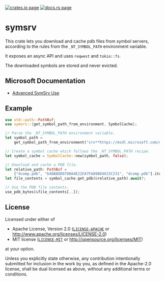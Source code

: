 [![crates.io page](https://img.shields.io/crates/v/symsrv.svg)](https://crates.io/crates/symsrv)
[![docs.rs page](https://docs.rs/symsrv/badge.svg)](https://docs.rs/symsrv/)

# symsrv

This crate lets you download and cache pdb files from symbol servers, according to the rules from the `_NT_SYMBOL_PATH` environment variable.

It exposes an async API and uses `reqwest` and `tokio::fs`.

The downloaded symbols are stored and never evicted.

## Microsoft Documentation

 - [Advanced SymSrv Use](https://docs.microsoft.com/en-us/windows-hardware/drivers/debugger/advanced-symsrv-use)

## Example

```rust
use std::path::PathBuf;
use symsrv::{get_symbol_path_from_environment, SymbolCache};

// Parse the _NT_SYMBOL_PATH environment variable.
let symbol_path =
    get_symbol_path_from_environment("srv**https://msdl.microsoft.com/download/symbols");

// Create a symbol cache which follows the _NT_SYMBOL_PATH recipe.
let symbol_cache = SymbolCache::new(symbol_path, false);

// Download and cache a PDB file.
let relative_path: PathBuf =
    ["dcomp.pdb", "648B8DD0780A4E22FA7FA89B84633C231", "dcomp.pdb"].iter().collect();
let file_contents = symbol_cache.get_pdb(&relative_path).await?;

// Use the PDB file contents.
use_pdb_bytes(&file_contents[..]);
```

## License

Licensed under either of

  * Apache License, Version 2.0 ([`LICENSE-APACHE`](./LICENSE-APACHE) or http://www.apache.org/licenses/LICENSE-2.0)
  * MIT license ([`LICENSE-MIT`](./LICENSE-MIT) or http://opensource.org/licenses/MIT)

at your option.

Unless you explicitly state otherwise, any contribution intentionally submitted
for inclusion in the work by you, as defined in the Apache-2.0 license, shall be
dual licensed as above, without any additional terms or conditions.
